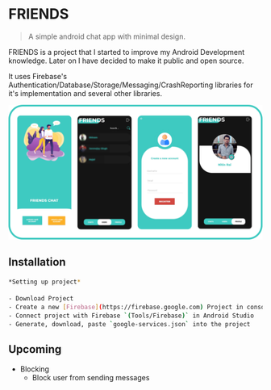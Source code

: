# FRIENDS
> A simple android chat app with minimal design.

FRIENDS is a project that I started to improve my Android Development knowledge.
Later on I have decided to make it public and open source.

It uses Firebase's Authentication/Database/Storage/Messaging/CrashReporting libraries for it's implementation
and several other libraries.

![](header.png)

## Installation
```sh
*Setting up project*

- Download Project
- Create a new [Firebase](https://firebase.google.com) Project in console
- Connect project with Firebase `(Tools/Firebase)` in Android Studio
- Generate, download, paste `google-services.json` into the project

```

## Upcoming

- Blocking
  - Block user from sending messages
